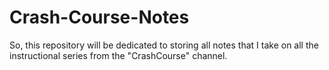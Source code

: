# Crash-Course-Notes
So, this repository will be dedicated to storing all notes that I take on all the instructional series from the "CrashCourse" channel.

